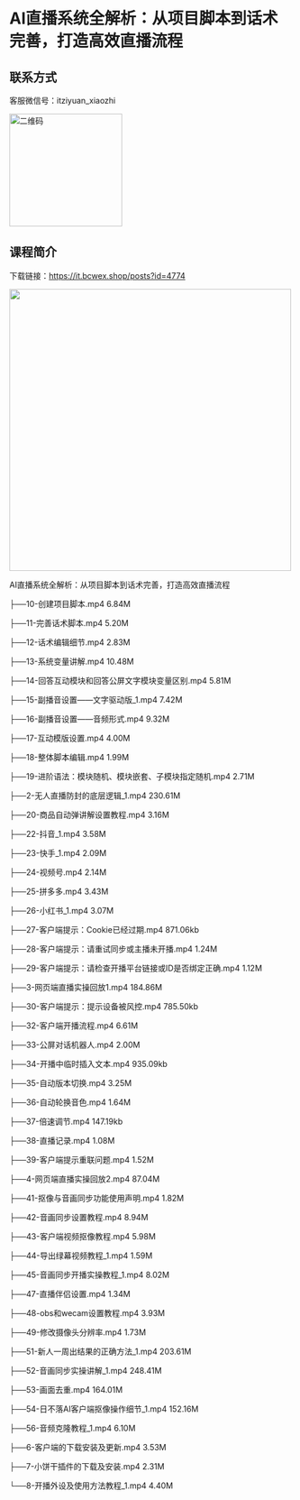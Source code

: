 # AI直播系统全解析：从项目脚本到话术完善，打造高效直播流程

## 联系方式

客服微信号：itziyuan_xiaozhi

<img src="https://ziyuanyun.oss-cn-guangzhou.aliyuncs.com/common/20240614073449/666b82192834a.jpg" width="200" height="200" alt="二维码">

## 课程简介

下载链接：https://it.bcwex.shop/posts?id=4774

<img src="https://ziyuanyun.oss-cn-guangzhou.aliyuncs.com/yun/20241201153311/674c1137cf37c.jpg" width="500" alt="">

  

 AI直播系统全解析：从项目脚本到话术完善，打造高效直播流程

 ├──10-创建项目脚本.mp4 6.84M

 ├──11-完善话术脚本.mp4 5.20M

 ├──12-话术编辑细节.mp4 2.83M

 ├──13-系统变量讲解.mp4 10.48M

 ├──14-回答互动模块和回答公屏文字模块变量区别.mp4 5.81M

 ├──15-副播音设置——文字驱动版_1.mp4 7.42M

 ├──16-副播音设置——音频形式.mp4 9.32M

 ├──17-互动模版设置.mp4 4.00M

 ├──18-整体脚本编辑.mp4 1.99M

 ├──19-进阶语法：模块随机、模块嵌套、子模块指定随机.mp4 2.71M

 ├──2-无人直播防封的底层逻辑_1.mp4 230.61M

 ├──20-商品自动弹讲解设置教程.mp4 3.16M

 ├──22-抖音_1.mp4 3.58M

 ├──23-快手_1.mp4 2.09M

 ├──24-视频号.mp4 2.14M

 ├──25-拼多多.mp4 3.43M

 ├──26-小红书_1.mp4 3.07M

 ├──27-客户端提示：Cookie已经过期.mp4 871.06kb

 ├──28-客户端提示：请重试同步或主播未开播.mp4 1.24M

 ├──29-客户端提示：请检查开播平台链接或ID是否绑定正确.mp4 1.12M

 ├──3-网页端直播实操回放1.mp4 184.86M

 ├──30-客户端提示：提示设备被风控.mp4 785.50kb

 ├──32-客户端开播流程.mp4 6.61M

 ├──33-公屏对话机器人.mp4 2.00M

 ├──34-开播中临时插入文本.mp4 935.09kb

 ├──35-自动版本切换.mp4 3.25M

 ├──36-自动轮换音色.mp4 1.64M

 ├──37-倍速调节.mp4 147.19kb

 ├──38-直播记录.mp4 1.08M

 ├──39-客户端提示重联问题.mp4 1.52M

 ├──4-网页端直播实操回放2.mp4 87.04M

 ├──41-抠像与音画同步功能使用声明.mp4 1.82M

 ├──42-音画同步设置教程.mp4 8.94M

 ├──43-客户端视频抠像教程.mp4 5.98M

 ├──44-导出绿幕视频教程_1.mp4 1.59M

 ├──45-音画同步开播实操教程_1.mp4 8.02M

 ├──47-直播伴侣设置.mp4 1.34M

 ├──48-obs和wecam设置教程.mp4 3.93M

 ├──49-修改摄像头分辨率.mp4 1.73M

 ├──51-新人一周出结果的正确方法_1.mp4 203.61M

 ├──52-音画同步实操讲解_1.mp4 248.41M

 ├──53-画面去重.mp4 164.01M

 ├──54-日不落AI客户端抠像操作细节_1.mp4 152.16M

 ├──56-音频克隆教程_1.mp4 6.10M

 ├──6-客户端的下载安装及更新.mp4 3.53M

 ├──7-小饼干插件的下载及安装.mp4 2.31M

 └──8-开播外设及使用方法教程_1.mp4 4.40M

  